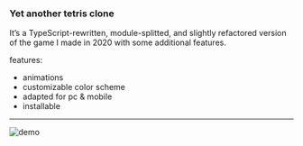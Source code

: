 ### Yet another tetris clone

It’s a TypeScript-rewritten, module-splitted, and slightly refactored version of the game I made in 2020 with some additional features.

features:
 - animations
 - customizable color scheme
 - adapted for pc & mobile
 - installable
---
![demo](https://github.com/p019/Tet/assets/67509276/29ec14b6-b375-4ddf-9ced-cb183a03dc41)
